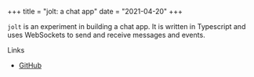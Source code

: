 +++
title = "jolt: a chat app"
date = "2021-04-20"
+++

`jolt` is an experiment in building a chat app. It is written in Typescript and uses WebSockets to send and receive messages and events.

Links
- [GitHub](https://github.com/karx1/jolt)
